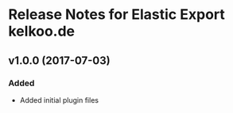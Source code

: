# Release Notes for Elastic Export kelkoo.de

## v1.0.0 (2017-07-03)
 
### Added
- Added initial plugin files